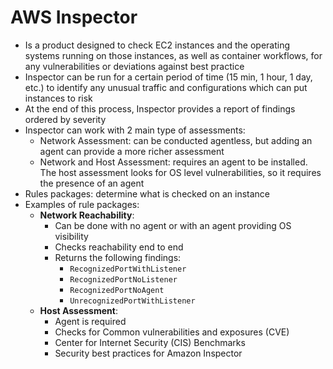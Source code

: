 # AWS Inspector

- Is a product designed to check EC2 instances and the operating systems running on those instances, as well as container workflows, for any vulnerabilities or deviations against best practice
- Inspector can be run for a certain period of time (15 min, 1 hour, 1 day, etc.) to identify any unusual traffic and configurations which can put instances to risk
- At the end of this process, Inspector provides a report of findings ordered by severity
- Inspector can work with 2 main type of assessments:
    - Network Assessment: can be conducted agentless, but adding an agent can provide a more richer assessment
    - Network and Host Assessment: requires an agent to be installed. The host assessment looks for OS level vulnerabilities, so it requires the presence of an agent
- Rules packages: determine what is checked on an instance
- Examples of rule packages:
    - **Network Reachability**: 
        - Can be done with no agent or with an agent providing OS visibility
        - Checks reachability end to end
        - Returns the following findings:
            - `RecognizedPortWithListener`
            - `RecognizedPortNoListener`
            - `RecognizedPortNoAgent`
            - `UnrecognizedPortWithListener`
    - **Host Assessment**:
        - Agent is required
        - Checks for Common vulnerabilities and exposures (CVE)
        - Center for Internet Security (CIS) Benchmarks
        - Security best practices for Amazon Inspector